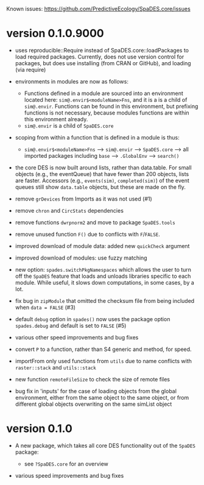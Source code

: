 Known issues: https://github.com/PredictiveEcology/SpaDES.core/issues

version 0.1.0.9000
==================

* uses reproducible::Require instead of SpaDES.core::loadPackages to load required packages. Currently, does not use version control for packages, but does use installing (from CRAN or GitHub), and loading (via require)
* environments in modules are now as follows: 
    
    - Functions defined in a module are sourced into an environment located here: `sim@.envir$<moduleName>Fns`, and it is a is a child of `sim@.envir`. Functions can be found in this environment, but prefixing functions is not necessary, because modules functions are within this environment already. 
    - `sim@.envir` is a child of `SpaDES.core`
    
* scoping from within a function that is defined in a module is thus: 

    - `sim@.envir$<moduleName>Fns` --> `sim@.envir` --> `SpaDES.core` --> all imported packages including `base` --> `.GlobalEnv` --> `search()`

* the core DES is now built around lists, rather than data.table. For small objects (e.g., the eventQueue) that have fewer than 200 objects, lists are faster. Accessors (e.g., `events(sim)`, `completed(sim)`) of the event queues still show `data.table` objects, but these are made on the fly.
* remove `grDevices` from Imports as it was not used (#1)
* remove `chron` and `CircStats` dependencies
* remove functions `dwrpnorm2` and move to package `SpaDES.tools`
* remove unused function `F()` due to conflicts with `F`/`FALSE`.
* improved download of module data: added new `quickCheck` argument
* improved download of modules: use fuzzy matching
* new option: `spades.switchPkgNamespaces` which allows the user to turn off the `SpaDES` feature that loads and unloads libraries specific to each module. While useful, it slows down computations, in some cases, by a lot.
* fix bug in `zipModule` that omitted the checksum file from being included when `data = FALSE` (#3)
* default `debug` option in `spades()` now uses the package option `spades.debug` and default is set to `FALSE` (#5)
* various other speed improvements and bug fixes
* convert `P` to a function, rather than S4 generic and method, for speed.
* importFrom only used functions from `utils` due to name conflicts with `raster::stack` and `utils::stack`
* new function `remoteFileSize` to check the size of remote files
* bug fix in 'inputs' for the case of loading objects from the global environment, either from the same object to the same object, or from different global objects overwriting on the same simList object

version 0.1.0
=============

* A new package, which takes all core DES functionality out of the `SpaDES` package:

    - see `?SpaDES.core` for an overview

* various speed improvements and bug fixes
